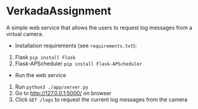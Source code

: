 # VerkadaAssignment
A simple web service that allows the users to request log messages from a virtual camera.

- Installation requirements (see `requirements.txt`):

1. Flask `pip install Flask`
2. Flask-APScheduler `pip install Flask-APScheduler`

- Run the web service

1. Run `python3 ./app/server.py`
2. Go to http://127.0.0.1:5000/ on browser
3. Click `GET /logs` to request the current log messages from the camera
